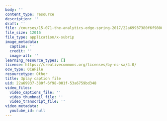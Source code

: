 ```yaml
---
body: ''
content_type: resource
description: ''
draft: ''
file: /courses/15-071-the-analytics-edge-spring-2017/22a69937380f6f98001f53a6759bd348_vsAzc7GvQSs.srt
file_size: 12016
file_type: application/x-subrip
image_metadata:
  caption: ''
  credit: ''
  image-alt: ''
learning_resource_types: []
license: https://creativecommons.org/licenses/by-nc-sa/4.0/
ocw_type: OCWFile
resourcetype: Other
title: 3play caption file
uid: 22a69937-380f-6f98-001f-53a6759bd348
video_files:
  video_captions_file: ''
  video_thumbnail_file: ''
  video_transcript_file: ''
video_metadata:
  youtube_id: null
---
```

